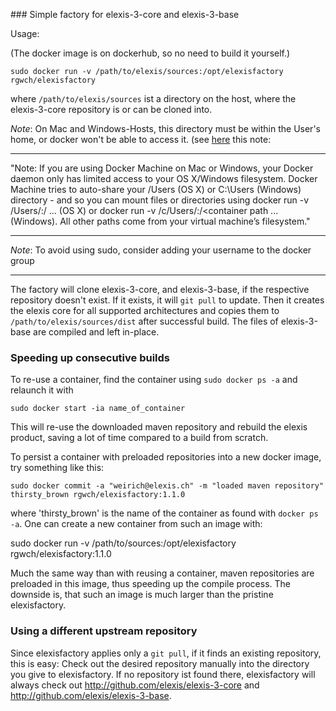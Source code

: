 ### Simple factory for elexis-3-core and elexis-3-base

Usage:

(The docker image is on dockerhub, so no need to build it yourself.)

    sudo docker run -v /path/to/elexis/sources:/opt/elexisfactory rgwch/elexisfactory

where `/path/to/elexis/sources` ist a directory on the host, where the elexis-3-core repository is or can be cloned into.

_Note_: On Mac and Windows-Hosts, this directory must be within the User's home, or docker won't be able to access it. (see [here](https://docs.docker.com/userguide/dockervolumes/) this note: 
 
----     
 "Note: If you are using Docker Machine on Mac or Windows, your Docker daemon only has limited access to your OS X/Windows filesystem. Docker Machine tries to auto-share your /Users (OS X) or C:\Users (Windows) directory - and so you can mount files or directories using docker run -v /Users/<path>:/<container path> ... (OS X) or docker run -v /c/Users/<path>:/<container path ... (Windows). All other paths come from your virtual machine’s filesystem."

---                                                                                                                        

_Note_: To avoid using sudo, consider adding your username to the docker group

----

The factory will clone elexis-3-core, and elexis-3-base, if the respective repository doesn't exist. If it exists, it will `git pull` to update. 
Then it creates the elexis core for all supported architectures and copies them to `/path/to/elexis/sources/dist` after successful build. The files of elexis-3-base are compiled and left in-place.

### Speeding up consecutive builds

To re-use a container, find the container using `sudo docker ps -a` and relaunch it with

    sudo docker start -ia name_of_container
    
This will re-use the downloaded maven repository and rebuild the elexis product, saving a lot of time compared to a build from scratch.


To persist a container with preloaded repositories into a new docker image, try something like this:

    sudo docker commit -a "weirich@elexis.ch" -m "loaded maven repository" thirsty_brown rgwch/elexisfactory:1.1.0
    
    
where 'thirsty_brown' is the name of the container as found with `docker ps -a`.
One can create a new container from such an image with:

   sudo docker run -v /path/to/sources:/opt/elexisfactory rgwch/elexisfactory:1.1.0 
  
Much the same way than with reusing a container, maven repositories are preloaded in this image, thus speeding up the compile process. The downside is, that such an image is much larger than the pristine elexisfactory.


### Using a different upstream repository

Since elexisfactory applies only a `git pull`, if it finds an existing repository, this is easy: Check out the desired repository manually into the directory you give to elexisfactory.
If no repository ist found there, elexisfactory will always check out http://github.com/elexis/elexis-3-core and http://github.com/elexis/elexis-3-base.
